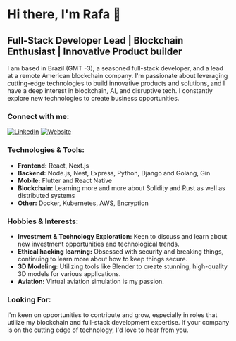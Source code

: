 # Hi there, I'm Rafa 👋

## Full-Stack Developer Lead | Blockchain Enthusiast | Innovative Product builder

I am based in Brazil (GMT -3), a seasoned full-stack developer, and a lead at a remote American blockchain company. I'm passionate about leveraging cutting-edge technologies to build innovative products and solutions, and I have a deep interest in blockchain, AI, and disruptive tech. I constantly explore new technologies to create business opportunities.

### Connect with me:
[![LinkedIn](https://img.shields.io/badge/LinkedIn-https://www.linkedin.com/in/rafagomesdev-blue?style=flat-square&logo=linkedin)]([https://www.linkedin.com/in/rafagomesdev](https://www.linkedin.com/in/rafagomesdev))
[![Website](https://img.shields.io/badge/Website-www.rafagomes.dev-blue?style=flat-square)]([http://www.rafagomes.dev](https://rafagomes.dev))

### Technologies & Tools:
- **Frontend:** React, Next.js
- **Backend:** Node.js, Nest, Express, Python, Django and Golang, Gin
- **Mobile:** Flutter and React Native
- **Blockchain:** Learning more and more about Solidity and Rust as well as distributed systems
- **Other:** Docker, Kubernetes, AWS, Encryption

### Hobbies & Interests:
- **Investment & Technology Exploration:** Keen to discuss and learn about new investment opportunities and technological trends.
- **Ethical hacking learning:** Obsessed with security and breaking things, continuing to learn more about how to keep things secure.
- **3D Modeling:** Utilizing tools like Blender to create stunning, high-quality 3D models for various applications.
- **Aviation:** Virtual aviation simulation is my passion.

### Looking For:
I'm keen on opportunities to contribute and grow, especially in roles that utilize my blockchain and full-stack development expertise. If your company is on the cutting edge of technology, I'd love to hear from you.
